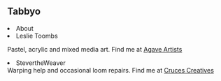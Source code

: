 ## Tabbyo


<li>About</li>

<li>Leslie Toombs</li>

Pastel, acrylic and mixed media art. Find me at <a href="agaveartists.com">Agave Artists</a>

<li>StevertheWeaver</li>
  Warping help and occasional loom repairs. Find me at <a href="CrucesCreatives.org">Cruces Creatives</a>


